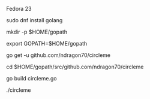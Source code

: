 
Fedora 23

sudo dnf install golang

mkdir -p $HOME/gopath

export GOPATH=$HOME/gopath

go get -u github.com/ndragon70/circleme

cd $HOME/gopath/src/github.com/ndragon70/circleme

go build circleme.go 

./circleme <ip>

